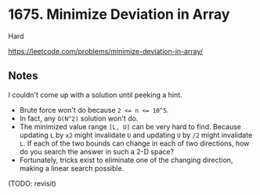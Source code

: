 # 1675. Minimize Deviation in Array

Hard

https://leetcode.com/problems/minimize-deviation-in-array/

## Notes

I couldn't come up with a solution until peeking a hint.

- Brute force won't do because `2 <= n <= 10^5`.
- In fact, any `O(N^2)` solution won't do.
- The minimized value range `[L, U]` can be very hard to find.
    Because updating `L` by `x2` might invalidate `U` and
    updating `U` by `/2` might invalidate `L`. If each of the
    two bounds can change in each of two directions, how do you
    search the answer in such a 2-D space?
- Fortunately, tricks exist to eliminate one of the changing
    direction, making a linear search possible.

(TODO: revisit)